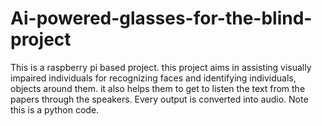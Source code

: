 # Ai-powered-glasses-for-the-blind-project

This is a raspberry pi based project. this project aims in assisting visually impaired individuals for recognizing faces and identifying individuals, objects around them. it also helps them to get to listen the text from the papers through the speakers. Every output is converted into audio.
Note this is a python code.
